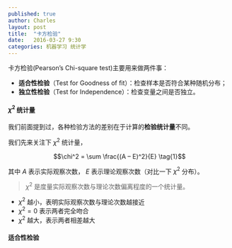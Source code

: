 ```yaml
---
published: true
author: Charles
layout: post
title:  "卡方检验"
date:   2016-03-27 9:30
categories: 机器学习 统计学
---
```


卡方检验(Pearson’s Chi-square test)主要用来做两件事：

- **适合性检验**（Test for Goodness of fit）：检查样本是否符合某种随机分布；
- **独立性检验**（Test for Independence）：检查变量之间是否独立。

#### $\chi^2$ 统计量

我们前面提到过，各种检验方法的差别在于计算的**检验统计量**不同。

我们先来关注下 $\chi^2$ 统计量，

$$\chi^2 = \sum \frac{(A – E)^2}{E} \tag{1}$$

其中 $A$ 表示实际观察次数， $E$ 表示理论观察次数（对比一下 $\chi^2$ 分布）。

> $\chi^2$ 是度量实际观察次数与理论次数偏离程度的一个统计量。

 - $\chi^2$ 越小，表明实际观察次数与理论次数越接近
 - $\chi^2=0$ 表示两者完全吻合
 - $\chi^2$ 越大，表示两者相差越大

#### 适合性检验
